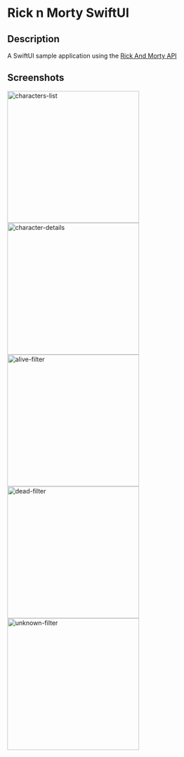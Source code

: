 # Rick n Morty SwiftUI

## Description

A SwiftUI sample application using the [Rick And Morty API](https://rickandmortyapi.com/documentation/#)

## Screenshots

<img src="https://github.com/user-attachments/assets/233d5a06-efa7-4f04-835c-3ac14af35086" width="300" alt="characters-list" />
<img width="300" alt="character-details" src="https://github.com/user-attachments/assets/cd9fedd0-d37a-4cba-aa5a-29a516cc0bd4" />
<img width="300" alt="alive-filter" src="https://github.com/user-attachments/assets/e767a3dc-6f48-41fa-977c-b557ba1a112f" />
<img width="300" alt="dead-filter" src="https://github.com/user-attachments/assets/f80e4e73-c125-49a4-bdbd-389d9a5cf004" />
<img width="300" alt="unknown-filter" src="https://github.com/user-attachments/assets/14ddd594-cabe-4f68-8a9e-05a1a46e6e66" />
